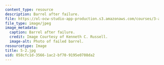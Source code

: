 ```yaml
---
content_type: resource
description: Barrel after failure.
file: https://ol-ocw-studio-app-production.s3.amazonaws.com/courses/3-a27-case-studies-in-forensic-metallurgy-fall-2007/058cfc1d35661ac2bf709195e0708da2_5-2.jpg
file_type: image/jpeg
image_metadata:
  caption: Barrel after failure.
  credit: Image Courtesy of Kenneth C. Russell.
  image-alt: Photo of failed barrel.
resourcetype: Image
title: 5-2.jpg
uid: 058cfc1d-3566-1ac2-bf70-9195e0708da2
---
```

